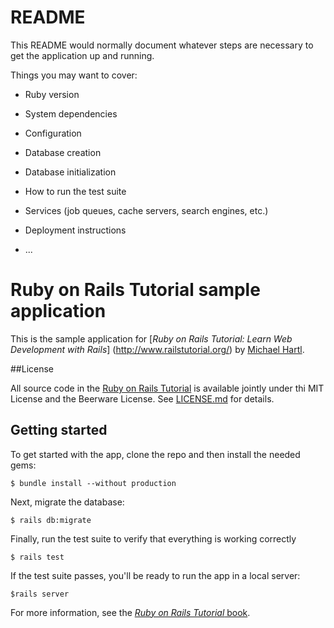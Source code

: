 # README

This README would normally document whatever steps are necessary to get the
application up and running.

Things you may want to cover:

* Ruby version

* System dependencies

* Configuration

* Database creation

* Database initialization

* How to run the test suite

* Services (job queues, cache servers, search engines, etc.)

* Deployment instructions

* ...
# Ruby on Rails Tutorial sample application

This is the sample application for
[*Ruby on Rails Tutorial:
Learn Web Development with Rails*] (http://www.railstutorial.org/)
by [Michael Hartl](http://www.michaelhartl.com/).

##License

All source code in the [Ruby on Rails Tutorial](http://railstutorial.org/)
is available jointly under thi MIT License and the Beerware License. See
[LICENSE.md](LICENSE.md) for details.

## Getting started

To get started with the app, clone the repo and then install the needed gems:

```
$ bundle install --without production
```
Next, migrate the database:

```
$ rails db:migrate
```
Finally, run the test suite to verify that everything is working correctly

```
$ rails test
```
If the test suite passes, you'll be ready to run the app in a local server:

```
$rails server
```
For more information, see the
[*Ruby on Rails Tutorial* book](http://www.railstutorial.org/book).
